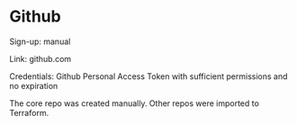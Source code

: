 # Github

Sign-up: manual

Link: github.com

Credentials: Github Personal Access Token with sufficient permissions and no expiration 

The core repo was created manually. Other repos were imported to Terraform.